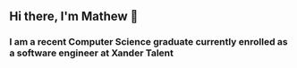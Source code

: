 ## Hi there, I'm Mathew 👋
### I am a recent Computer Science graduate currently enrolled as a software engineer at Xander Talent
<!--


- 🔭 I’m currently working on ...
- 🌱 I’m currently learning the fundamentals of web development.
- 👯 I’m looking to collaborate on any project that provides an opportunity to learn something new.
- 📫 How to reach me: Drop me a message through any of the social media channels.
- 😄 Pronouns: He/Him/His
- ⚡ Fun fact: I enjoy playing sports, watching anime and learning new things.
-->
